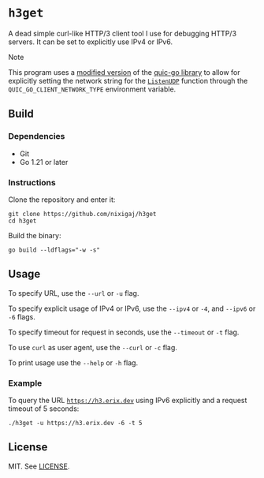 # `h3get`
A dead simple curl-like HTTP/3 client tool I use for debugging HTTP/3 servers. It can be set to explicitly use IPv4 or IPv6.

> [!NOTE]  
> This program uses a [modified version](https://github.com/nixigaj/quic-go) of the [quic-go library](https://github.com/quic-go/quic-go) to allow for explicitly setting the network string for the [`ListenUDP`](https://pkg.go.dev/net#ListenUDP) function through the `QUIC_GO_CLIENT_NETWORK_TYPE` environment variable.

## Build
### Dependencies
- Git
- Go 1.21 or later

### Instructions
Clone the repository and enter it:
```shell
git clone https://github.com/nixigaj/h3get
cd h3get
```

Build the binary:
```shell
go build --ldflags="-w -s"
```

## Usage
To specify URL, use the `--url` or `-u` flag.

To specify explicit usage of IPv4 or IPv6, use the `--ipv4` or `-4`, and `--ipv6` or `-6` flags.

To specify timeout for request in seconds, use the `--timeout` or `-t` flag.

To use `curl` as user agent, use the `--curl` or `-c` flag.

To print usage use the `--help` or `-h` flag.

### Example
To query the URL [`https://h3.erix.dev`](https://h3.erix.dev) using IPv6 explicitly and a request timeout of 5 seconds:
```shell
./h3get -u https://h3.erix.dev -6 -t 5
```

## License
MIT. See [LICENSE](LICENSE).
